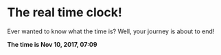 # The real time clock!

Ever wanted to know what the time is? Well, your journey is about to end!

**The time is Nov 10, 2017, 07:09**